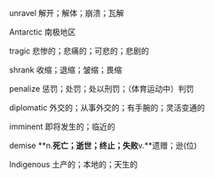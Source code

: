 unravel	解开；解体；崩溃；瓦解

Antarctic	南极地区

tragic	悲惨的；悲痛的；可悲的；悲剧的

shrank	收缩；退缩；皱缩；畏缩

penalize	惩罚；处罚；处以刑罚；（体育运动中）判罚

diplomatic	外交的；从事外交的；有手腕的；灵活变通的

imminent	即将发生的；临近的

demise	**n.**死亡；逝世；终止；失败**v.**遗赠；逊(位)

Indigenous	土产的；本地的；天生的

